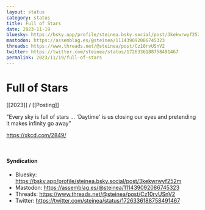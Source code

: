 ```yaml
---
layout: status
category: status
title: Full of Stars
date: 2023-11-19
bluesky: https://bsky.app/profile/steinea.bsky.social/post/3kekwrwyf252m
mastodon: https://assemblag.es/@steinea/111439092086745323
threads: https://www.threads.net/@steinea/post/Cz10rvUSnV2
twitter: https://twitter.com/steinea/status/1726336188758491467
permalink: 2023/11/19/full-of-stars
---
```


# Full of Stars

[[2023]] / [[Posting]]

"Every sky is full of stars ... 'Daytime' is us closing our eyes and pretending it makes infinity go away"

<https://xkcd.com/2849/>

<br>

#### Syndication

* Bluesky: <https://bsky.app/profile/steinea.bsky.social/post/3kekwrwyf252m>
* Mastodon: <https://assemblag.es/@steinea/111439092086745323>
* Threads: <https://www.threads.net/@steinea/post/Cz10rvUSnV2>
* Twitter: <https://twitter.com/steinea/status/1726336188758491467>